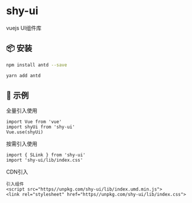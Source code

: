 # shy-ui
vuejs UI组件库

## 📦 安装

```bash
npm install antd --save
```

```bash
yarn add antd
```

## 🔨 示例
全量引入使用
```
import Vue from 'vue'
import shyUi from 'shy-ui'
Vue.use(shyUi)
```
按需引入使用
```
import { SLink } from 'shy-ui'
import 'shy-ui/lib/index.css'
```
CDN引入
```
引入组件
<script src="https//unpkg.com/shy-ui/lib/index.umd.min.js">
<link rel="stylesheet" href="https//unpkg.com/shy-ui/lib/index.css">
```

